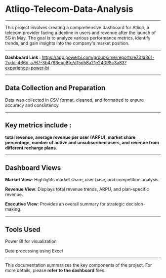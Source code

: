 # Atliqo-Telecom-Data-Analysis
-----------------------------------------------------------------------------------------------------------------------------------------------------------------------------------------------------------------------
This project involves creating a comprehensive dashboard for Atliqo, a telecom provider facing a decline in users and revenue after the launch of 5G in May. The goal is to analyze various performance metrics, identify trends, and gain insights into the company's market position.

---------------------------------------------------------------------------------------------------------------------------------------------------------------------------------------------------------------------
**Dashboard Link** : https://app.powerbi.com/groups/me/reports/e731a361-2cdd-466d-a767-3b4763ebc8fc/d15d58a21e24098c3a83?experience=power-bi

---------------------------------------------------------------------------------------------------------------------------------------------------------------------------------------------------------------------
## Data Collection and Preparation
Data was collected in CSV format, cleaned, and formatted to ensure accuracy and consistency.

---------------------------------------------------------------------------------------------------------------------------------------------------------------------------------------------------------------------
## Key metrics include  : 

**total revenue, average revenue per user (ARPU), market share percentage, number of active and unsubscribed users, and revenue from different recharge plans**.

---------------------------------------------------------------------------------------------------------------------------------------------------------------------------------------------------------------------

## Dashboard Views
**Market View**: Highlights market share, user base, and competition analysis.

**Revenue View**: Displays total revenue trends, ARPU, and plan-specific revenue.

**Executive View**: Provides an overall summary for strategic decision-making.

---------------------------------------------------------------------------------------------------------------------------------------------------------------------------------------------------------------------

## Tools Used
Power BI for visualization

Data processing using Excel

---------------------------------------------------------------------------------------------------------------------------------------------------------------------------------------------------------------------
This documentation summarizes the key components of the project. For more details, please **refer to the dashboard** files.

